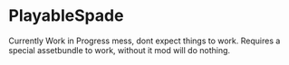 # PlayableSpade

Currently Work in Progress mess, dont expect things to work.
Requires a special assetbundle to work, without it mod will do nothing.
